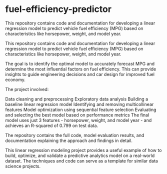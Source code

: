 # fuel-efficiency-predictor
This repository contains code and documentation for developing a linear regression model to predict vehicle fuel efficiency (MPG) based on characteristics like horsepower, weight, and model year.

This repository contains code and documentation for developing a linear regression model to predict vehicle fuel efficiency (MPG) based on characteristics like horsepower, weight, and model year.

The goal is to identify the optimal model to accurately forecast MPG and determine the most influential factors on fuel efficiency. This can provide insights to guide engineering decisions and car design for improved fuel economy.

The project involved:

Data cleaning and preprocessing
Exploratory data analysis
Building a baseline linear regression model
Identifying and removing multicollinear features
Model optimization using sequential feature selection
Evaluating and selecting the best model based on performance metrics
The final model uses just 3 features - horsepower, weight, and model year - and achieves an R-squared of 0.799 on test data.

The repository contains the full code, model evaluation results, and documentation explaining the approach and findings in detail.

This linear regression modeling project provides a useful example of how to build, optimize, and validate a predictive analytics model on a real-world dataset. The techniques and code can serve as a template for similar data science projects.
